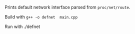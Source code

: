 Prints default network interface parsed from `proc/net/route`.

Build with `g++ -o defnet  main.cpp`

Run with ./defnet